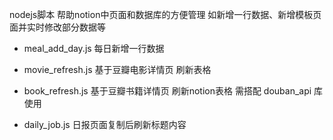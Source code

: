 nodejs脚本
帮助notion中页面和数据库的方便管理
如新增一行数据、新增模板页面并实时修改部分数据等

- meal_add_day.js 
每日新增一行数据

- movie_refresh.js
基于豆瓣电影详情页 刷新表格

- book_refresh.js
基于豆瓣书籍详情页 刷新notion表格
需搭配 douban_api  库使用
 
- daily_job.js
日报页面复制后刷新标题内容



